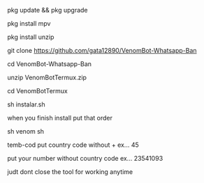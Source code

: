 pkg update && pkg upgrade

pkg install mpv

pkg install unzip

git clone https://github.com/gata12890/VenomBot-Whatsapp-Ban 

cd VenomBot-Whatsapp-Ban 

unzip VenomBotTermux.zip 

cd VenomBotTermux 

sh instalar.sh 

when you finish install put that order 

sh venom sh 

temb-cod
put country code without + ex... 45 

put your number without country code ex... 23541093 

judt dont close the tool for working anytime
